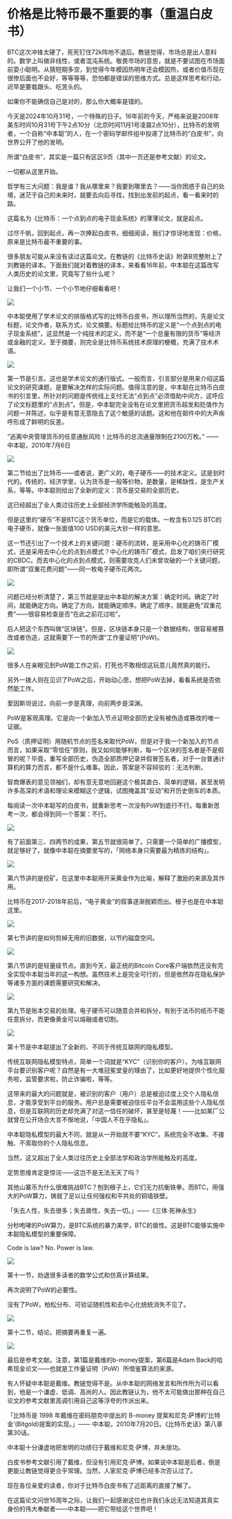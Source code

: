 # 价格是比特币最不重要的事（重温白皮书）

BTC这次冲锋太硬了，死死钉住72k阵地不退后。教链觉得，市场总是出人意料的。数学上叫做非线性，或者混沌系统。敬畏市场的意思，就是不要试图在市场面前耍小聪明。从猜短期多空，到觉得今年模因热明年还会模因热，或者价值币现在很惨后面也不会好，等等等等，恐怕都是错误的思维方式。总是这样思考和行动，迟早是要栽跟头、吃苦头的。

如果你不能确信自己是对的，那么你大概率是错的。

今天是2024年10月31号，一个特殊的日子。16年前的今天，严格来说是2008年美东时间10月31号下午2点10分（北京时间11月1号凌晨2点10分），比特币的发明者，一个自称“中本聪”的人，在一个密码学邮件组中投递了比特币的“白皮书”，向世界公开了他的发明。

所谓“白皮书”，其实是一篇只有区区9页（其中一页还是参考文献）的论文。

一切都从这里开始。

哲学有三大问题：我是谁？我从哪里来？我要到哪里去？——当你困惑于自己的处境，迷茫于自己的未来时，就要去向后寻找，找到出发前的起点，看一看来时的路。

这篇名为《比特币：一个点到点的电子现金系统》的薄薄论文，就是起点。

过尽千帆，回到起点，再一次捧起白皮书，细细阅读，我们才惊讶地发现：价格，原来是比特币最不重要的事。

很多朋友可能从来没有读过这篇论文。在教链的《比特币史话》附录B完整附上了刘教链的译本。下面我们就对着教链的译本，来看看16年前，中本聪在这篇改写人类历史的论文里，究竟写了些什么呢？

让我们一个小节、一个小节地仔细看看吧！

![](2024-10-31-A0100.jpg)

中本聪使用了学术论文的排版格式写的比特币白皮书，所以理所当然的，先是论文标题，论文作者，联系方式，论文摘要。标题给比特币的定义是“一个点到点的电子现金系统”，这显然是一个纯技术的定义，而不是“一个总量有限的货币”等经济或金融的定义。至于摘要，则完全是比特币系统技术原理的梗概，充满了技术术语。

![](2024-10-31-A0101.jpg)

第一节是引言。这也是学术论文的通行版式。一般而言，引言部分是用来介绍这篇论文的研究课题，是要解决怎样的实际问题。值得注意的是，中本聪在比特币白皮书的引言里，所针对的问题是传统线上支付无法“点到点”必须借助中间方，这呼应了论文标题里的“点到点”。但是，中本聪完全没有在论文里把货币超发和贬值作为问题一并陈述，似乎是有意无意隐去了这个敏感的话题。这和他在邮件中的大声疾呼形成了鲜明的反差。

“逃离中央管理货币的任意通胀风险！比特币的总流通量限制在2100万枚。” —— 中本聪，2010年7月6日

![](2024-10-31-A0102.jpg)

第二节给出了比特币——或者说，更广义的，电子硬币——的技术定义。这是划时代的。传统的，经济学里，认为货币是一般等价物，是数量，是稀缺性，是生产关系，等等。中本聪则给出了全新的定义：货币是交易的全部历史。

这已经超出了全人类过往历史上全部经济学所能触及的高度。

但是这里的“硬币”不是BTC这个货币单位，而是它的载体。一枚含有0.125 BTC的电子硬币，就像一张面值100 USD的美元大钞一样的意思。

这一节还引出了一个技术上的关键问题：硬币的流转，是采用中心化的铸币厂模式，还是采用去中心化的点到点模式？中心化的铸币厂模式，启发了咱们央行研究的CBDC。而去中心化的点到点模式，则需要攻克人们未曾攻破的一个关键问题，即所谓“双重花费问题”——同一枚电子硬币花两次。

![](2024-10-31-A0103.jpg)

问题已经分析清楚了，第三节就是提出中本聪的解决方案：确定时间。确定了时间，就能确定方向。确定了方向，就能确定顺序。确定了顺序，就能避免“双重花费”——很容易检查是否“在此之前花过啦”。

后人把这个东西叫做“区块链”。但是，区块链本身只是一个数据结构，很容易被篡改或者伪造，这就需要下一节的所谓“工作量证明”(PoW)。

![](2024-10-31-A0104.jpg)

很多人在亲眼见到PoW能工作之前，打死也不敢相信这玩意儿竟然真的能行。

另外一拨人则在见识了PoW之后，开始动心思，想把PoW去掉，看看系统是否依然能工作。

爱因斯坦说过，向前一步是真理，向前两步是深渊。

PoW是客观真理。它是向一个新加入节点证明全部历史没有被伪造或篡改的唯一证据。

PoS（质押证明）用随机节点的签名来取代PoW，但是对于我一个新加入的节点而言，如果采取“零信任”原则，我又如何能够判断，每一个区块的签名者是不是假冒的呢？毕竟，重写全部历史，伪造全部质押记录并假冒签名者，对于一台普通计算机的算力而言，都不是什么难事。因此，答案是不容辩驳的：无法判断。

智商爆表的意见领袖们，却有意无意地回避这个极其直白、简单的逻辑，甚至发明许多高深的术语和理论来模糊这个逻辑，试图掩盖其“反动”和开历史倒车的本质。

每阅读一次中本聪写的白皮书，就重新思考一次没有PoW到底行不行。每重新思考一次，都会得到同一个答案：不行。

![](2024-10-31-A0105.jpg)

有了前面第三、四两节的成果，第五节就很简单了。只需要一个简单的广播模型，就足够好了。就像中本聪在摘要里写的，「网络本身只需要最为精炼的结构」。

![](2024-10-31-A0106.jpg)

第六节讲的是挖矿。在这里中本聪用开采黄金作为比喻，解释了激励的来源及其作用。

比特币在2017-2018年前后，“电子黄金”的叙事逐渐脱颖而出。根子也是在中本聪这里。

![](2024-10-31-A0107.jpg)

第七节讲的是如何剪掉无用的旧数据，以节约磁盘空间。

![](2024-10-31-A0108.jpg)

第八节讲的是轻量级节点。直到今天，最正统的Bitcoin Core客户端依然还没有完全实现中本聪当年的这一构想。虽然技术上是完全可行的，但是依然存在隐私保护等诸多方面的课题需要研究和解决。

![](2024-10-31-A0109.jpg)

第九节是账本交易的处理。电子硬币可以随意合并和拆分，有别于法币的纸币不能任意拆分，而更像黄金可以熔融或者切割。

![](2024-10-31-A0110.jpg)

第十节是中本聪提出了全新的、不同于传统互联网的隐私模型。

传统互联网隐私模型特点，简单一个词就是“KYC”（识别你的客户）。为啥互联网平台要识别客户呢？自然是有一大堆冠冕堂皇的理由了，比如更好地提供个性化服务啦，监管要求啦，防止诈骗啦，等等。

这带来的最大的问题就是，被识别的客户（用户）总是被迫过度上交个人隐私信息，才能享受到平台的服务。用户总是需要被迫信任平台不会滥用这些个人隐私信息，但是互联网的历史却充满了对这一信任的破坏，甚至是轻蔑！——比如某厂公就曾在公开场合大言不惭地说，「中国人不在乎隐私」。

中本聪隐私模型的最大不同，就是从一开始就不要“KYC”。系统完全不收集、不接触、不索取你的个人隐私信息。

当然，这又超出了全人类过往历史上全部法学和政治学所能触及的高度。

定势思维肯定是惊诧——这岂不是无法无天了吗？

其他山寨币为什么很难挑战BTC？刨到根子上，它们无力抗衡铁拳。而BTC，用强大的PoW算力，铸就了足以让任何强权和平共处的铜墙铁壁。

「失去人性，失去很多；失去兽性，失去一切。」——《三体·死神永生》

分秒咆哮的PoW算力，是BTC系统的暴力美学，BTC的兽性。这是BTC能够实施中本聪隐私模型的重要保障。

Code is law? No. Power is law.

![](2024-10-31-A0111.jpg)

第十一节，劝退很多读者的数学公式和仿真计算结果。

再次说明了PoW的必要性。

没有了PoW，柏松分布、可验证随机性和去中心化统统消失不见了。

![](2024-10-31-A0112.jpg)

第十二节，结论。把摘要再重复一遍。

![](2024-10-31-A0113.jpg)

最后是参考文献。注意，第1篇是戴维的b-money提案，第6篇是Adam Back的哈希现金论文——也就是工作量证明（PoW）所借鉴算法的来源。

有人怀疑中本聪是戴维。教链觉得不是。从中本聪的网络发言和所作所为可以看到，他是一个谦虚、低调、高尚的人。因此教链认为，他不太可能做出那种在自己论文的参考文献里高调引用自己这等浮夸的作派出来。

「比特币是 1998 年戴维在密码朋克中提出的 B-money 提案和尼克·萨博的‘比特金’(Bitgold)提案的实现。」—— 中本聪，2010年7月20日。《比特币史话》第八章第30话。

中本聪十分谦虚地把发明的功绩归于戴维和尼克·萨博，并未居功。

白皮书参考文献引用了戴维，但没有引用尼克·萨博。如果说中本聪是后者，倒是更能让教链觉得更合乎常理。当然，人家尼克·萨博已经多次否认过了。

现在各位亲爱的读者，你对于比特币白皮书有了近距离的直接了解了。

在这篇论文问世16周年之际，让我们一起感谢这位也许我们永远无法知道其真实身份的伟大奉献者——中本聪——把它带给这个世界吧！
